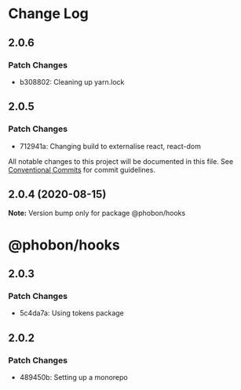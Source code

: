 # Change Log

## 2.0.6

### Patch Changes

- b308802: Cleaning up yarn.lock

## 2.0.5

### Patch Changes

- 712941a: Changing build to externalise react, react-dom

All notable changes to this project will be documented in this file.
See [Conventional Commits](https://conventionalcommits.org) for commit guidelines.

## 2.0.4 (2020-08-15)

**Note:** Version bump only for package @phobon/hooks

# @phobon/hooks

## 2.0.3

### Patch Changes

- 5c4da7a: Using tokens package

## 2.0.2

### Patch Changes

- 489450b: Setting up a monorepo

